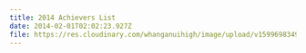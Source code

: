 ```yaml
---
title: 2014 Achievers List
date: 2014-02-01T02:02:23.927Z
file: https://res.cloudinary.com/whanganuihigh/image/upload/v1599698349/Achievers/2014_ACHIEVERS_LIST.pdf
---
```

